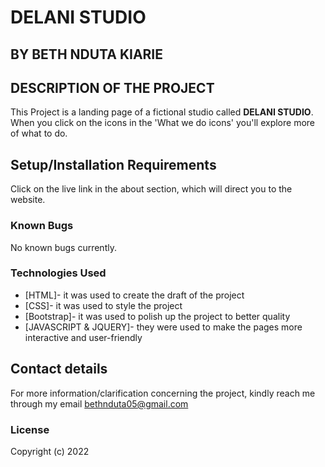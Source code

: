 # DELANI STUDIO
## BY BETH NDUTA KIARIE
## DESCRIPTION OF THE PROJECT
This Project is a landing page of a fictional studio called **DELANI STUDIO**. When you click on the icons in the 'What we do icons' you'll explore more of what to do.
## Setup/Installation Requirements
Click on the live link in the about section, which will direct you to the website.
### Known Bugs
No known bugs currently.
### Technologies Used
* [HTML]- it was used to create the draft of the project
* [CSS]- it was used to style the project
* [Bootstrap]- it was used to polish up the project to better quality
* [JAVASCRIPT & JQUERY]- they were used to make the pages more interactive and user-friendly
## Contact details
For more information/clarification concerning the project, kindly reach me through my email bethnduta05@gmail.com

### License
Copyright (c) 2022
